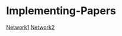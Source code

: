 # Implementing-Papers
[Network1](https://github.com/vipul2001/Modern-CNNs-Implementation)
[Network2](https://medium.com/geekculture/a-2021-guide-to-improving-cnns-network-architectures-historical-network-architectures-d23f32afb1bd)
